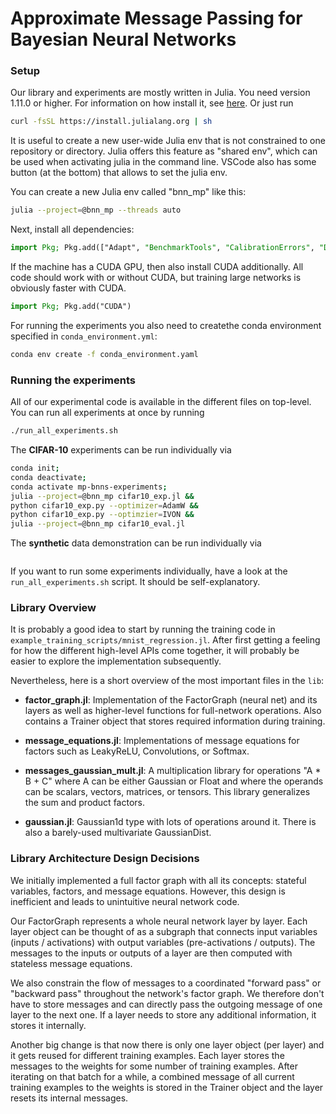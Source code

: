# Approximate Message Passing for Bayesian Neural Networks

### Setup
Our library and experiments are mostly written in Julia.
You need version 1.11.0 or higher.
For information on how install it, see [here](https://julialang.org/downloads/).
Or just run
``` bash
curl -fsSL https://install.julialang.org | sh
```

It is useful to create a new user-wide Julia env that is not constrained to one repository or directory. Julia offers this feature as "shared env", which can be used when activating julia in the command line. VSCode also has some button (at the bottom) that allows to set the julia env.


You can create a new Julia env called "bnn_mp" like this:
``` bash
julia --project=@bnn_mp --threads auto
```

Next, install all dependencies:
``` Julia
import Pkg; Pkg.add(["Adapt", "BenchmarkTools", "CalibrationErrors", "Distributions", "GraphRecipes", "Graphs", "HDF5", "Integrals", "InvertedIndices", "IrrationalConstants", "KernelAbstractions", "MLDatasets", "NNlib", "Plots", "Polyester", "ProgressBars", "QuadGK", "SpecialFunctions", "StatsBase", "Tullio"])
```

If the machine has a CUDA GPU, then also install CUDA additionally. All code should work with or without CUDA, but training large networks is obviously faster with CUDA.
``` Julia
import Pkg; Pkg.add("CUDA")
```

For running the experiments you also need to createthe conda environment specified in `conda_environment.yml`:
``` bash
conda env create -f conda_environment.yaml
```

### Running the experiments

All of our experimental code is available in the different files on top-level.
You can run all experiments at once by running 
``` bash
./run_all_experiments.sh
```
The **CIFAR-10** experiments can be run individually via
``` bash
conda init;
conda deactivate;
conda activate mp-bnns-experiments;
julia --project=@bnn_mp cifar10_exp.jl &&
python cifar10_exp.py --optimizer=AdamW &&
python cifar10_exp.py --optimzier=IVON &&
julia --project=@bnn_mp cifar10_eval.jl
```
The **synthetic** data demonstration can be run individually via
``` bash
```

If you want to run some experiments individually, have a look at the `run_all_experiments.sh` script.
It should be self-explanatory.

### Library Overview

It is probably a good idea to start by running the training code in `example_training_scripts/mnist_regression.jl`. 
After first getting a feeling for how the different high-level APIs come together, it will probably be easier to explore the implementation subsequently.

Nevertheless, here is a short overview of the most important files in the `lib`:

* **factor_graph.jl**: Implementation of the FactorGraph (neural net) and its layers as well as higher-level functions for full-network operations. Also contains a Trainer object that stores required information during training.

* **message_equations.jl**: Implementations of message equations for factors such as LeakyReLU, Convolutions, or Softmax.

* **messages_gaussian_mult.jl**: A multiplication library for operations "A * B + C" where A can be either Gaussian or Float and where the operands can be scalars, vectors, matrices, or tensors. This library generalizes the sum and product factors.

* **gaussian.jl**: Gaussian1d type with lots of operations around it. There is also a barely-used multivariate GaussianDist.

### Library Architecture Design Decisions
We initially implemented a full factor graph with all its concepts: stateful variables, factors, and message equations. However, this design is inefficient and leads to unintuitive neural network code.

Our FactorGraph represents a whole neural network layer by layer. Each layer object can be thought of as a subgraph that connects input variables (inputs / activations) with output variables (pre-activations / outputs). The messages to the inputs or outputs of a layer are then computed with stateless message equations.

We also constrain the flow of messages to a coordinated "forward pass" or "backward pass" throughout the network's factor graph. We therefore don't have to store messages and can directly pass the outgoing message of one layer to the next one. If a layer needs to store any additional information, it stores it internally.

Another big change is that now there is only one layer object (per layer) and it gets reused for different training examples. Each layer stores the messages to the weights for some number of training examples. After iterating on that batch for a while, a combined message of all current training examples to the weights is stored in the Trainer object and the layer resets its internal messages.

